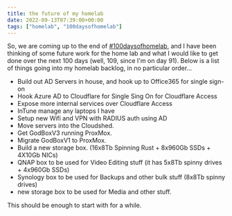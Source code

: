 ```yaml
---
title: the future of my homelab
date: 2022-09-13T07:39:00+00:00
tags: ["homelab", "100daysofhomelab"]
---
```


So, we are coming up to the end of [#100daysofhomelab](https://twitter.com/hashtag/100DaysOfHomeLab), and I have been thinking of some future work for the home lab and what I would like to get done over the next 100 days (well, 109, since I'm on day 91). Below is a list of things going into my homelab backlog, in no particular order...

* Build out AD Servers in house, and hook up to Office365 for single sign-on
* Hook Azure AD to Cloudflare for Single Sing On for Cloudflare Access
* Expose more internal services over Cloudflare Access
* InTune manage any laptops I have
* Setup new Wifi and VPN with RADIUS auth using AD
* Move servers into the Cloudshed.
* Get GodBoxV3 running ProxMox.
* Migrate GodBoxV1 to ProxMox.
* Build a new storage box. (16x8Tb Spinning Rust + 8x960Gb SSDs + 4X10Gb NICs)
* QNAP box to be used for Video Editing stuff (it has 5x8Tb spinny drives + 4x960Gb SSDs)
* Synology box to be used for Backups and other bulk stuff (8x8Tb spinny drives)
* new storage box to be used for Media and other stuff.

This should be enough to start with for a while.
